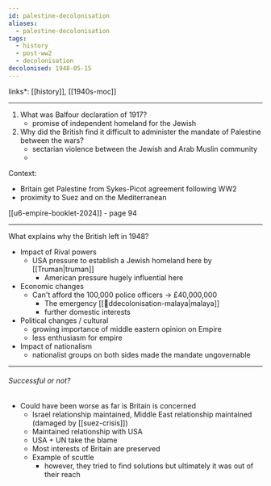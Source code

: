 ```yaml
---
id: palestine-decolonisation
aliases:
  - palestine-decolonisation
tags:
  - history
  - post-ww2
  - decolonisation
decolonised: 1948-05-15
---
```

links*: [[history]], [[1940s-moc]]

***

1. What was Balfour declaration of 1917? 
    - promise of independent homeland for the Jewish
2. Why did the British find it difficult to administer the mandate of Palestine between the wars?
    - sectarian violence between the Jewish and Arab Muslin community 
    - 

Context: 
- Britain get Palestine from Sykes-Picot agreement following WW2
- proximity to Suez and on the Mediterranean

[[u6-empire-booklet-2024]] - page 94

***

What explains why the British left in 1948?

- Impact of Rival powers 
    - USA pressure to establish a Jewish homeland here by [[Truman|truman]]
        - American pressure hugely influential here
- Economic changes 
    - Can't afford the 100,000 police officers -> £40,000,000
        - The emergency [[ddecolonisation-malaya|malaya]]
        - further domestic interests
- Political changes / cultural
    - growing importance of middle eastern opinion on Empire
    - less enthusiasm for empire 
- Impact of nationalism 
    - nationalist groups on both sides made the mandate ungovernable

***

###### Successful or not?

- Could have been worse as far is Britain is concerned
    - Israel relationship maintained, Middle East relationship maintained (damaged by [[suez-crisis]])
    - Maintained relationship with USA 
    - USA + UN take the blame
    - Most interests of Britain are preserved
    - Example of scuttle
        - however, they tried to find solutions but ultimately it was out of their reach


    
